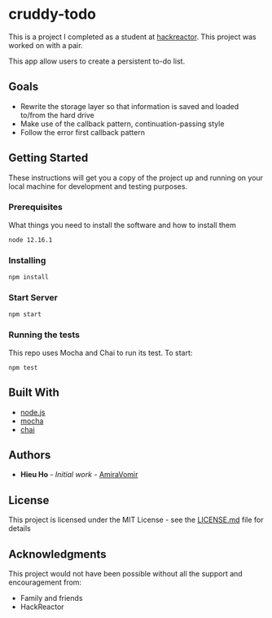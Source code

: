 # cruddy-todo
This is a project I completed as a student at [hackreactor](http://hackreactor.com). This project was worked on with a pair.

This app allow users to create a persistent to-do list.

## Goals

* Rewrite the storage layer so that information is saved and loaded to/from the hard drive
* Make use of the callback pattern, continuation-passing style 
* Follow the error first callback pattern

## Getting Started

These instructions will get you a copy of the project up and running on your local machine for development and testing purposes.

### Prerequisites

What things you need to install the software and how to install them

```
node 12.16.1
```

### Installing

```
npm install
```

### Start Server

```
npm start
```

### Running the tests

This repo uses Mocha and Chai to run its test. To start:

```
npm test
```

## Built With

* [node.js](https://nodejs.org/en/)
* [mocha](https://mochajs.org/)
* [chai](https://www.chaijs.com/)

## Authors

* **Hieu Ho** - *Initial work* - [AmiraVomir](https://github.com/AmiraVomir)

## License

This project is licensed under the MIT License - see the [LICENSE.md](LICENSE.md) file for details

## Acknowledgments

This project would not have been possible without all the support and encouragement from:

* Family and friends
* HackReactor
